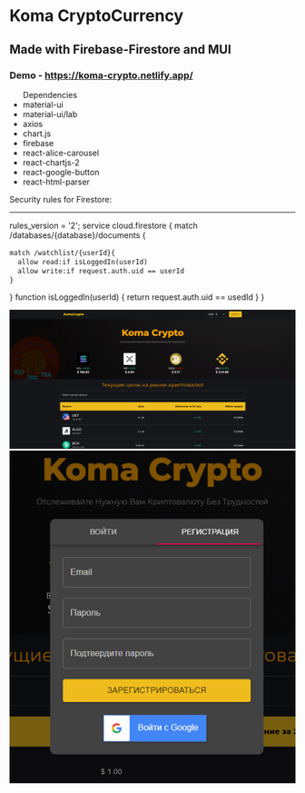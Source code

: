 # Koma CryptoCurrency
## Made with Firebase-Firestore and MUI

### Demo - https://koma-crypto.netlify.app/

<ul>Dependencies 
<li>material-ui</li>
<li>material-ui/lab</li>
<li>axios</li>
<li>chart.js</li>
<li>firebase</li>
<li>react-alice-carousel</li>
<li>react-chartjs-2</li>
<li>react-google-button</li>
<li>react-html-parser</li>
</ul>

Security rules for Firestore:
<hr>
rules_version = '2';
service cloud.firestore {
  match /databases/{database}/documents {
  
    match /watchlist/{userId}{
      allow read:if isLoggedIn(userId)
      allow write:if request.auth.uid == userId
    }
  }
  function isLoggedIn(userId) {
  	return request.auth.uid == usedId
  }
}

<img src='1.png'/>
<img src='2.png'/>
